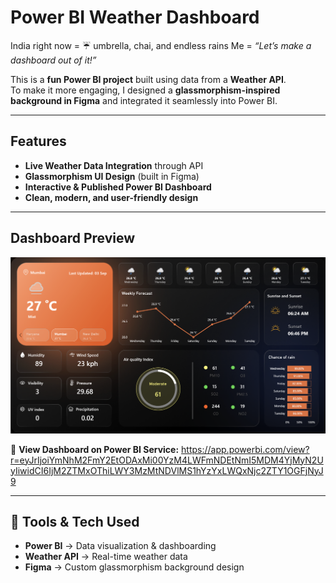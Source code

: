 # Power BI Weather Dashboard  

India right now = ☔ umbrella, chai, and endless rains 
Me = *“Let’s make a dashboard out of it!”* 

This is a **fun Power BI project** built using data from a **Weather API**.  
To make it more engaging, I designed a **glassmorphism-inspired background in Figma** and integrated it seamlessly into Power BI.  

---

##  Features  

-  **Live Weather Data Integration** through API  
-  **Glassmorphism UI Design** (built in Figma)  
-  **Interactive & Published Power BI Dashboard**  
-  **Clean, modern, and user-friendly design**  

---

##  Dashboard Preview  

![Weather Dashboard Screenshot](weather-screenshot.png)  

🔗 **View Dashboard on Power BI Service:** https://app.powerbi.com/view?r=eyJrIjoiYmNhM2FmY2EtODAxMi00YzM4LWFmNDEtNmI5MDM4YjMyN2UyIiwidCI6IjM2ZTMxOThiLWY3MzMtNDVlMS1hYzYxLWQxNjc2ZTY1OGFjNyJ9
  

---

## 🔧 Tools & Tech Used  

- **Power BI** → Data visualization & dashboarding  
- **Weather API** → Real-time weather data  
- **Figma** → Custom glassmorphism background design  
